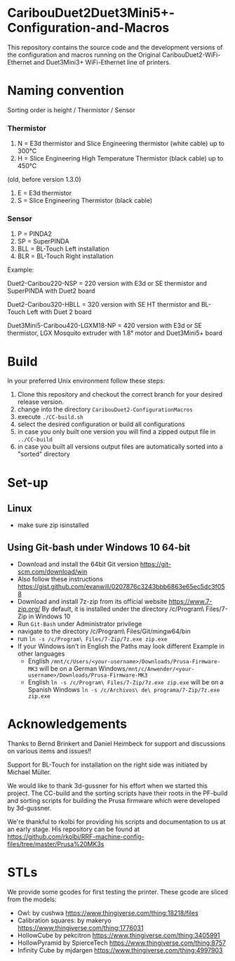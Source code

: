 # CaribouDuet2Duet3Mini5+-Configuration-and-Macros

This repository contains the source code and the development versions of the configuration and macros running on the Original CaribouDuet2-WiFi-Ethernet and Duet3Mini3+ WiFi-Ethernet line of printers.

# Naming convention

Sorting order is height / Thermistor / Sensor

### Thermistor

1. N = E3d thermistor and Slice Engineering thermistor (white cable) up to 300°C
2. H = Slice Engineering High Temperature Thermistor (black cable) up to 450°C

(old, before version 1.3.0)

1. E = E3d thermistor
2. S = Slice Engineering Thermistor (black cable)


### Sensor
1. P = PINDA2
2. SP = SuperPINDA
3. BLL = BL-Touch Left installation
4. BLR = BL-Touch Right installation


Example:

Duet2-Caribou220-NSP = 220 version with E3d or SE thermistor and SuperPINDA with Duet2 board

Duet2-Caribou320-HBLL = 320 version with SE HT thermistor and BL-Touch Left with Duet 2 board

Duet3Mini5-Caribou420-LGXM18-NP = 420 version with E3d or SE thermistor, LGX Mosquito extruder with 1.8° motor and Duet3Mini5+ board


# Build

In your preferred Unix environment follow these steps:

1. Clone this repository and checkout the correct branch for your desired release version.
2. change into the directory `CaribouDuet2-ConfigurationMacros`
3. execute `./CC-build.sh`
4. select the desired configuration or build all configurations
5. in case you only built one version you will find a zipped output file in `../CC-build`
6. in case you built all versions output files are automatically sorted into a "sorted" directory


# Set-up

## Linux

- make sure zip isinstalled

## Using Git-bash under Windows 10 64-bit

- Download and install the 64bit Git version https://git-scm.com/download/win
- Also follow these instructions https://gist.github.com/evanwill/0207876c3243bbb6863e65ec5dc3f058
- Download and install 7z-zip from its official website https://www.7-zip.org/
  By default, it is installed under the directory /c/Program\ Files/7-Zip in Windows 10
- Run `Git-Bash` under Administrator privilege
- navigate to the directory /c/Program\ Files/Git/mingw64/bin
- run `ln -s /c/Program\ Files/7-Zip/7z.exe zip.exe`
- If your Windows isn't in English the Paths may look different
  Example in other languages
  - English `/mnt/c/Users/<your-username>/Downloads/Prusa-Firmware-MK3` will be on a German Windows`/mnt/c/Anwender/<your-username>/Downloads/Prusa-Firmware-MK3`
  - English `ln -s /c/Program\ Files/7-Zip/7z.exe zip.exe` will be on a Spanish Windows `ln -s /c/Archivos\ de\ programa/7-Zip/7z.exe zip.exe`

# Acknowledgements

Thanks to Bernd Brinkert and Daniel Heimbeck for support and discussions on various items and issues!!

Support for BL-Touch for installation on the right side was initiated by Michael Müller.

We would like to thank 3d-gussner for his effort when we started this project. The CC-build and the sorting scripts have their roots in the PF-build and sorting scripts for building the Prusa firmware which were developed by 3d-gussner.

We're thankful to rkolbi for providing his scripts and documentation to us at an early stage. His repository can be found at https://github.com/rkolbi/RRF-machine-config-files/tree/master/Prusa%20MK3s

# STLs

We provide some gcodes for first testing the printer. These gcode are sliced from the models:

- Owl: by cushwa https://www.thingiverse.com/thing:18218/files
- Calibration squares: by makeryo https://www.thingiverse.com/thing:1776031
- HollowCube by pekcitron https://www.thingiverse.com/thing:3405991
- HollowPyramid by SpierceTech https://www.thingiverse.com/thing:8757
- Infinity Cube by mjdargen https://www.thingiverse.com/thing:4997903
